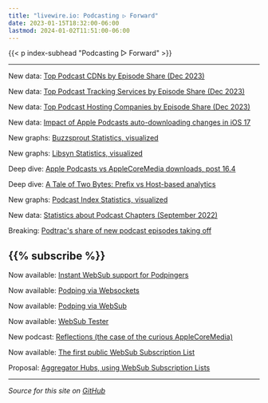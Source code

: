 ```yaml
---
title: "livewire.io: Podcasting ▷ Forward"
date: 2023-01-15T18:32:00-06:00
lastmod: 2024-01-02T11:51:00-06:00
---
```


{{< p index-subhead "Podcasting ▷ Forward" >}}

---
New data: [Top Podcast CDNs by Episode Share (Dec 2023)](/podcast-cdns-by-episode-share)

New data: [Top Podcast Tracking Services by Episode Share (Dec 2023)](/podcast-trackers-by-episode-share)

New data: [Top Podcast Hosting Companies by Episode Share (Dec 2023)](/podcast-hosts-by-episode-share)

New data: [Impact of Apple Podcasts auto-downloading changes in iOS 17](/tracking-apple-podcasts-ios17-changes)

New graphs: [Buzzsprout Statistics, visualized](/buzzsprout-stats-visualized)

New graphs: [Libsyn Statistics, visualized](/libsyn-stats-visualized)

Deep dive: [Apple Podcasts vs AppleCoreMedia downloads, post 16.4](/apple-podcasts-vs-applecoremedia)

Deep dive: [A Tale of Two Bytes: Prefix vs Host-based analytics](/a-tale-of-two-bytes-prefix-vs-host-based-analytics)

New graphs: [Podcast Index Statistics, visualized](/podcast-index-stats-visualized)

New data: [Statistics about Podcast Chapters (September 2022)](/podcast-chapters-stats)

Breaking: [Podtrac's share of new podcast episodes taking off](/podtrac-share-of-new-episodes-taking-off)

{{% subscribe %}}
---

Now available: [Instant WebSub support for Podpingers](/instant-websub-for-podpingers)

Now available: [Podping via Websockets](/podping-via-websockets)

Now available: [Podping via WebSub](/podping-via-websub)

Now available: [WebSub Tester](/websub-tester)

New podcast: [Reflections (the case of the curious AppleCoreMedia)](/new-podcast-reflections)

Now available: [The first public WebSub Subscription List](/first-public-subscription-list)

Proposal: [Aggregator Hubs, using WebSub Subscription Lists](/aggregator-hubs)

---

*Source for this site on [GitHub](https://github.com/skymethod/livewire-web)*
